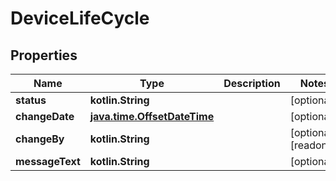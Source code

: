 
# DeviceLifeCycle

## Properties
Name | Type | Description | Notes
------------ | ------------- | ------------- | -------------
**status** | **kotlin.String** |  |  [optional]
**changeDate** | [**java.time.OffsetDateTime**](java.time.OffsetDateTime.md) |  |  [optional]
**changeBy** | **kotlin.String** |  |  [optional] [readonly]
**messageText** | **kotlin.String** |  |  [optional]



